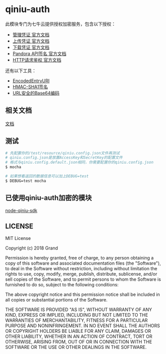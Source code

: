 # qiniu-auth

此模块专门为七牛云提供授权加密服务，包含以下授权：

- [管理凭证 官方文档](https://developer.qiniu.com/kodo/manual/1201/access-token)
- [上传凭证 官方文档](https://developer.qiniu.com/kodo/manual/1208/upload-token)
- [下载凭证 官方文档](https://developer.qiniu.com/kodo/manual/1202/download-token)
- [Pandora API签名 官方文档](https://developer.qiniu.com/insight/api/4814/the-api-signature)
- [HTTP请求鉴权 官方文档](https://developer.qiniu.com/pili/api/2772/http-requests-authentication)

还有以下工具：

- [EncodedEntryURI](https://developer.qiniu.com/kodo/api/1276/data-format)
- [HMAC-SHA1签名](https://developer.qiniu.com/linking/glossary/5287/linking-hmac-sha1)
- [URL安全的Base64编码](https://developer.qiniu.com/kodo/manual/1231/appendix#urlsafe-base64)

## 相关文档

[文档](./docs)

## 测试

```bash
# 先配置你的/test/resource/qiniu.config.json文件再测试
# qiniu.config.json是放置AccessKey和SecretKey的配置文件
# 格式与qiniu.config.default.json相同，你需要配置你的qiniu.config.json
$ mocha

# 如果想看返回的数据信息可以加上DEBUG=test
$ DEBUG=test mocha
```

## 已使用qiniu-auth加密的模块

[node-qiniu-sdk](https://github.com/SunGg12138/node-qiniu-sdk)

## LICENSE

MIT License

Copyright (c) 2018 Grand

Permission is hereby granted, free of charge, to any person obtaining a copy
of this software and associated documentation files (the "Software"), to deal
in the Software without restriction, including without limitation the rights
to use, copy, modify, merge, publish, distribute, sublicense, and/or sell
copies of the Software, and to permit persons to whom the Software is
furnished to do so, subject to the following conditions:

The above copyright notice and this permission notice shall be included in all
copies or substantial portions of the Software.

THE SOFTWARE IS PROVIDED "AS IS", WITHOUT WARRANTY OF ANY KIND, EXPRESS OR
IMPLIED, INCLUDING BUT NOT LIMITED TO THE WARRANTIES OF MERCHANTABILITY,
FITNESS FOR A PARTICULAR PURPOSE AND NONINFRINGEMENT. IN NO EVENT SHALL THE
AUTHORS OR COPYRIGHT HOLDERS BE LIABLE FOR ANY CLAIM, DAMAGES OR OTHER
LIABILITY, WHETHER IN AN ACTION OF CONTRACT, TORT OR OTHERWISE, ARISING FROM,
OUT OF OR IN CONNECTION WITH THE SOFTWARE OR THE USE OR OTHER DEALINGS IN THE
SOFTWARE.
